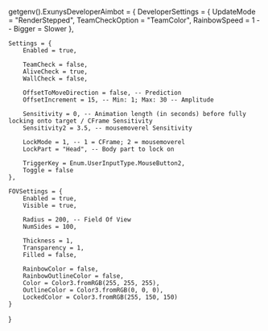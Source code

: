 getgenv().ExunysDeveloperAimbot = {
	DeveloperSettings = {
		UpdateMode = "RenderStepped",
		TeamCheckOption = "TeamColor",
		RainbowSpeed = 1 -- Bigger = Slower
	},

	Settings = {
		Enabled = true,

		TeamCheck = false,
		AliveCheck = true,
		WallCheck = false,

		OffsetToMoveDirection = false, -- Prediction
		OffsetIncrement = 15, -- Min: 1; Max: 30 -- Amplitude

		Sensitivity = 0, -- Animation length (in seconds) before fully locking onto target / CFrame Sensitivity
		Sensitivity2 = 3.5, -- mousemoverel Sensitivity

		LockMode = 1, -- 1 = CFrame; 2 = mousemoverel
		LockPart = "Head", -- Body part to lock on

		TriggerKey = Enum.UserInputType.MouseButton2,
		Toggle = false
	},

	FOVSettings = {
		Enabled = true,
		Visible = true,

		Radius = 200, -- Field Of View
		NumSides = 100,

		Thickness = 1,
		Transparency = 1,
		Filled = false,

		RainbowColor = false,
		RainbowOutlineColor = false,
		Color = Color3.fromRGB(255, 255, 255),
		OutlineColor = Color3.fromRGB(0, 0, 0),
		LockedColor = Color3.fromRGB(255, 150, 150)
	}
}
